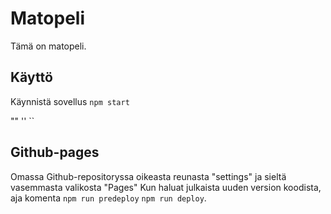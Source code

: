 # Matopeli

Tämä on matopeli.

## Käyttö

Käynnistä sovellus `npm start`

""
''
``

## Github-pages
Omassa Github-repositoryssa oikeasta reunasta "settings" ja sieltä vasemmasta valikosta "Pages"
Kun haluat julkaista uuden version koodista, aja komenta `npm run predeploy` `npm run deploy`.
